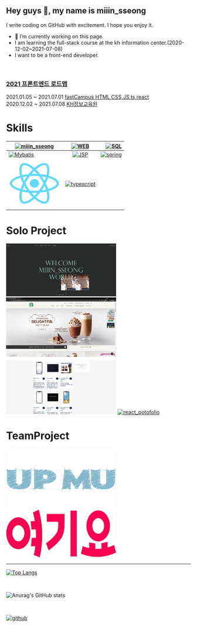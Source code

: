 ## Hey guys 👋, my name is miiin_sseong

I write coding on GitHub with excitement.
I hope you enjoy it.

- 🔭 I’m currently working on this page.
- I am learning the full-stack course at the kh information center.(2020-12-02~2021-07-08)
- I want to be a front-end developer.
  <br><br><br>

### [2021 프론트엔드 로드맵](https://github.com/alstjd0051/developer-roadmap)

2021.01.05 ~ 2021.07.01 [fastCampus HTML,CSS,JS,ts,react](https://github.com/alstjd0051/WEB_fastCampus)
<br />
2020.12.02 ~ 2021.07.08 [KH정보교육원](https://github.com/alstjd0051/KH_Spring)

# Skills

| [<img alt="miiin_sseong" src="https://ryulth.com/assets//img/Java-logo.png" width="200" height="100">](https://github.com/alstjd0051/JAVA)                                                                                                | [<img alt="WEB" src="https://fiverr-res.cloudinary.com/images/t_main1,q_auto,f_auto,q_auto,f_auto/gigs/116550465/original/0fbd11ff09a130dda503c44e00d46cd20ea50589/do-any-coding-in-html-javascript-jquery.png" width="200" height="100">](https://github.com/alstjd0051/WEB_KH) | [<img alt="SQL" src="https://media.vlpt.us/images/ghd64845/post/05309814-d0d0-45f4-b685-54308695e7a2/SQL.png" width="200" height="100" >](https://github.com/alstjd0051/SQL/tree/master/oracle_workspace) |
| ----------------------------------------------------------------------------------------------------------------------------------------------------------------------------------------------------------------------------------------- | :------------------------------------------------------------------------------------------------------------------------------------------------------------------------------------------------------------------------------------------------------------------------------: | --------------------------------------------------------------------------------------------------------------------------------------------------------------------------------------------------------: |
| [<img alt="Mybatis" src="https://media.vlpt.us/images/eesiwoo/post/5bb2a71b-0692-43b0-b638-a4337975d203/mybatis-superbird-small.png" width="200" height="100">](https://github.com/alstjd0051/web_sever_worspace/tree/main/maven-mybatis) |                                                                [<img alt="JSP" src="https://miro.medium.com/max/630/1*zKnKunxf74dpaMMtcKrB9g.png" width="200">](https://github.com/alstjd0051/web_sever_worspace)                                                                |              [<img alt="spring" src="https://encrypted-tbn0.gstatic.com/images?q=tbn:ANd9GcRWRgauCGmj5swudU_5YcZ2Bn6yfr6bpYM4ig&usqp=CAU" width="200">](https://github.com/alstjd0051/web_sever_worspace) |
| [<img alt="react" src="https://github.com/alstjd0051/React-shop/blob/master/public/logo512.png?raw=true" width="140" height="130">](https://github.com/alstjd0051/React-shop)                                                             |                                      [<img alt="typescript" src="https://encrypted-tbn0.gstatic.com/images?q=tbn:ANd9GcRdOEi-bSS4koMCjuds0MnvbeamMhtYt0e_Rg&usqp=CAU" width="200" height="130">](https://github.com/alstjd0051/TypeScript)                                       |

# Solo Project

[<img alt="firstHTML" src="https://github.com/alstjd0051/WEB_Project/blob/master/assets/img/Main.png?raw=true" width="300">](https://alstjd0051.github.io/WEB_Project/)[<img alt="minseongbucks" src="https://github.com/alstjd0051/minseongbucks_project/raw/master/screen_shot.png?raw=true" width="300">](https://github.com/alstjd0051/minseongbucks_project) [<img alt="reactProject" src="https://github.com/alstjd0051/React-shop/blob/master/img.png?raw=true" width="300">](https://github.com/alstjd0051/React-shop) [<img alt="react_potofolio" src="https://github.com/alstjd0051/PORTFOLIO/blob/master/public/asset/1.png?raw=true" width="300">](https://alstjd0051.github.io/PORTFOLIO/)

# TeamProject

[<img alt="upmu" src="https://github.com/HSdover/final-pjt-upmu/raw/master/src/main/webapp/resources/images/logo1.png" width="300" height=163.5>](https://github.com/HSdover/final-pjt-upmu/)[<img alt="semi_pj" src="https://github.com/ksh940911/KH_SEMI_PROJECT/blob/main/yeogiyo/WebContent/images/yeogiyo.png?raw=true" width="300" height="130">](https://github.com/ksh940911/KH_SEMI_PROJECT)

<hr>

[![Top Langs](https://github-readme-stats.vercel.app/api/top-langs/?username=anuraghazra&langs_count=8)](https://github.com/anuraghazra/github-readme-stats)

<br/>

![Anurag's GitHub stats](https://github-readme-stats.vercel.app/api?username=anuraghazra&show_icons=true&theme=radical)

<br/>

[<img src='https://cdn.jsdelivr.net/npm/simple-icons@3.0.1/icons/github.svg' alt='github' height='40' background-color: e9ebef> ](https://github.com/alstjd0051)
